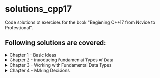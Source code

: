 # solutions_cpp17
Code solutions of exercises for the book "Beginning C++17 from Novice to Professional".

## Following solutions are covered:

<details>
<summary>Chapter 1 - Basic Ideas</summary>
<br>

  - Exercise 1-1
  - Exercise 1-2
  - Exercise 1-3
</details>

<details>
<summary>Chapter 2 - Introducing Fundamental Types of Data</summary>
<br>

  - Exercise 2-1
  - Exercise 2-2
  - Exercise 2-3
  - Exercise 2-4
  - Exercise 2-5
  - Exercise 2-6
</details>

<details>
<summary>Chapter 3 - Working with Fundamental Data Types</summary>
<br>

  - Exercise 3-1
  - Exercise 3-2
  - Exercise 3-3
  - Exercise 3-4
  - Exercise 3-5
  - Exercise 3-6
</details>

<details>
<summary>Chapter 4 - Making Decisions</summary>
<br>

  - Exercise 4-1
  - Exercise 4-2
  - Exercise 4-3
  - Exercise 4-4
  - Exercise 4-5
  - Exercise 4-6
  - Exercise 4-7
  - Exercise 4-8
</details>
